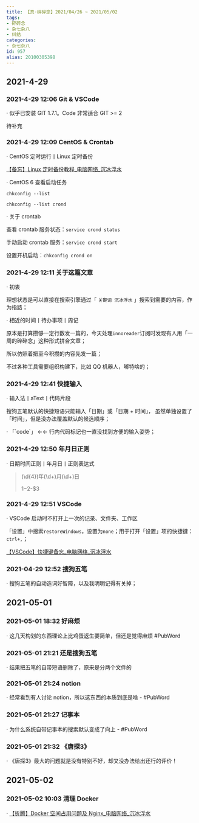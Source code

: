 ```yaml
---
title: 【真·碎碎念】2021/04/26 ~ 2021/05/02
tags:
- 碎碎念
- 杂七杂八
- 纠结
categories:
- 杂七杂八
id: 957
alias: 20100305398
---
```



## 2021-4-29

### 2021-4-29 12:06 Git & VSCode

· 似乎已安装 GIT 1.7.1。Code 非常适合 GIT >= 2

待补充

### 2021-4-29 12:09 CentOS & Crontab

· CentOS 定时运行丨Linux 定时备份

[【备忘】Linux 定时备份教程\_电脑网络\_沉冰浮水](https://www.wdssmq.com/post/20140816860.html "【备忘】Linux 定时备份教程\_电脑网络\_沉冰浮水")

· CentOS 6 查看启动任务

`chkconfig --list`

`chkconfig --list crond`

· 关于 crontab

查看 crontab 服务状态：`service crond status`

手动启动 crontab 服务：`service crond start`

设置开机启动：`chkconfig crond on`

<!-- ```bash
chkconfig crond off
chkconfig --list crond
chkconfig crond on
chkconfig --list crond
``` -->

### 2021-4-29 12:11 关于这篇文章

· 初衷

理想状态是可以直接在搜索引擎通过「 `关键词 沉冰浮水` 」搜索到需要的内容，作为指路；

· 相近的时间丨待办事项丨周记

原本是打算攒够一定行数发一篇的，今天处理`innoreader`订阅时发现有人用「一周的碎碎念」这种形式拼合文章；

所以仿照着把至今积攒的内容先发一篇；

不过各种工具需要组织构建下，比如 QQ 机器人，嘟特啥的；

### 2021-4-29 12:41 快捷输入

· 输入法丨aText丨代码片段

搜狗五笔默认的快捷短语只能输入「日期」或「日期 + 时间」， 虽然单独设置了「时间」，但是没办法覆盖默认的候选顺序；

· 「\`code\`」 ←← 行内代码标记也一直没找到方便的输入姿势；

### 2021-4-29 12:50 年月日正则

· 日期时间正则丨年月日丨正则表达式

> (\d{4})年(\d+)月(\d+)日
>
> $1-$2-$3

### 2021-4-29 12:51 VSCode

· VSCode 启动时不打开上一次的记录、文件夹、工作区

「设置」中搜索`restoreWindows`，设置为`none`；用于打开「设置」项的快捷键：`ctrl+,`；

[【VSCode】快捷键备忘\_电脑网络\_沉冰浮水](https://www.wdssmq.com/post/20130525410.html "【VSCode】快捷键备忘\_电脑网络\_沉冰浮水")

### 2021-04-29 12:52 搜狗五笔

· 搜狗五笔的自动造词好智障，以及我明明记得有关掉；

## 2021-05-01

### 2021-05-01 18:32 好麻烦

· 这几天构划的东西理论上比鸡蛋返生要简单，但还是觉得麻烦 #PubWord

### 2021-05-01 21:21 还是搜狗五笔

· 结果把五笔的自带短语删除了，原来是分两个文件的

### 2021-05-01 21:24 notion

· 经常看到有人讨论 notion，所以这东西的本质到底是啥 - #PubWord

### 2021-05-01 21:27 记事本

· 为什么系统自带记事本的搜索默认变成了向上 - #PubWord

### 2021-05-01 21:32 《唐探3》

· 《唐探3》最大的问题就是没有特别不好，却又没办法给出还行的评价！

## 2021-05-02

### 2021-05-02 10:03 清理 Docker

· [【折腾】Docker 空间占用问题及 Nginx\_电脑网络\_沉冰浮水](https://www.wdssmq.com/post/20210210927.html "【折腾】Docker 空间占用问题及 Nginx\_电脑网络\_沉冰浮水")

<!-- PubWordBlock -->
<!--957-->
